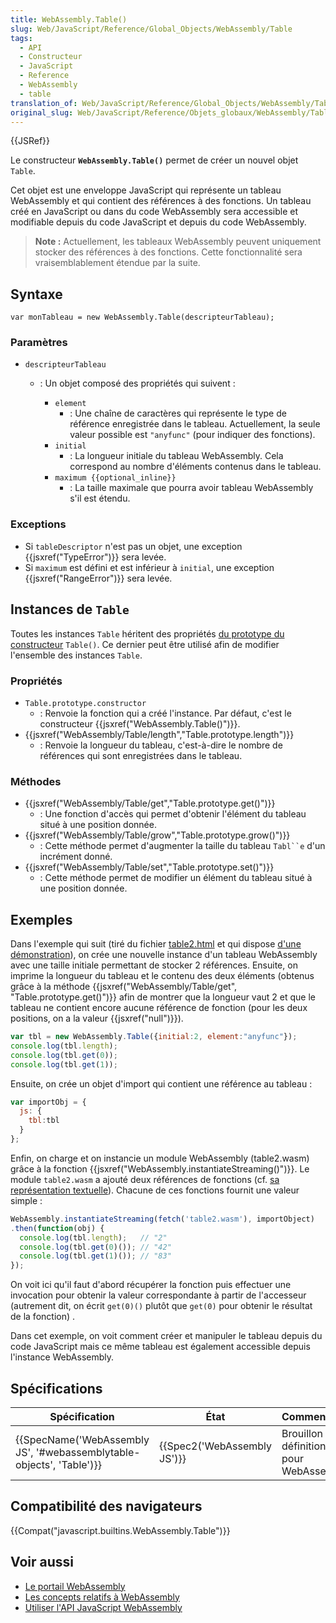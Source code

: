 ```yaml
---
title: WebAssembly.Table()
slug: Web/JavaScript/Reference/Global_Objects/WebAssembly/Table
tags:
  - API
  - Constructeur
  - JavaScript
  - Reference
  - WebAssembly
  - table
translation_of: Web/JavaScript/Reference/Global_Objects/WebAssembly/Table
original_slug: Web/JavaScript/Reference/Objets_globaux/WebAssembly/Table
---
```

{{JSRef}}

Le constructeur **`WebAssembly.Table()`** permet de créer un nouvel objet `Table`.

Cet objet est une enveloppe JavaScript qui représente un tableau WebAssembly et qui contient des références à des fonctions. Un tableau créé en JavaScript ou dans du code WebAssembly sera accessible et modifiable depuis du code JavaScript et depuis du code WebAssembly.

> **Note :** Actuellement, les tableaux WebAssembly peuvent uniquement stocker des références à des fonctions. Cette fonctionnalité sera vraisemblablement étendue par la suite.

## Syntaxe

    var monTableau = new WebAssembly.Table(descripteurTableau);

### Paramètres

- `descripteurTableau`

  - : Un objet composé des propriétés qui suivent :

    - `element`
      - : Une chaîne de caractères qui représente le type de référence enregistrée dans le tableau. Actuellement, la seule valeur possible est `"anyfunc"` (pour indiquer des fonctions).
    - `initial`
      - : La longueur initiale du tableau WebAssembly. Cela correspond au nombre d'éléments contenus dans le tableau.
    - `maximum {{optional_inline}}`
      - : La taille maximale que pourra avoir tableau WebAssembly s'il est étendu.

### Exceptions

- Si `tableDescriptor` n'est pas un objet, une exception {{jsxref("TypeError")}} sera levée.
- Si `maximum` est défini et est inférieur à `initial`, une exception {{jsxref("RangeError")}} sera levée.

## Instances de `Table`

Toutes les instances `Table` héritent des propriétés [du prototype du constructeur](/fr/docs/Web/JavaScript/Reference/Objets_globaux/WebAssembly/Table/prototype) `Table()`. Ce dernier peut être utilisé afin de modifier l'ensemble des instances `Table`.

### Propriétés

- `Table.prototype.constructor`
  - : Renvoie la fonction qui a créé l'instance. Par défaut, c'est le constructeur {{jsxref("WebAssembly.Table()")}}.
- {{jsxref("WebAssembly/Table/length","Table.prototype.length")}}
  - : Renvoie la longueur du tableau, c'est-à-dire le nombre de références qui sont enregistrées dans le tableau.

### Méthodes

- {{jsxref("WebAssembly/Table/get","Table.prototype.get()")}}
  - : Une fonction d'accès qui permet d'obtenir l'élément du tableau situé à une position donnée.
- {{jsxref("WebAssembly/Table/grow","Table.prototype.grow()")}}
  - : Cette méthode permet d'augmenter la taille du tableau ` Tabl``e ` d'un incrément donné.
- {{jsxref("WebAssembly/Table/set","Table.prototype.set()")}}
  - : Cette méthode permet de modifier un élément du tableau situé à une position donnée.

## Exemples

Dans l'exemple qui suit (tiré du fichier [table2.html](https://github.com/mdn/webassembly-examples/blob/master/js-api-examples/table2.html) et qui dispose [d'une démonstration](https://mdn.github.io/webassembly-examples/js-api-examples/table2.html)), on crée une nouvelle instance d'un tableau WebAssembly avec une taille initiale permettant de stocker 2 références. Ensuite, on imprime la longueur du tableau et le contenu des deux éléments (obtenus grâce à la méthode {{jsxref("WebAssembly/Table/get", "Table.prototype.get()")}} afin de montrer que la longueur vaut 2 et que le tableau ne contient encore aucune référence de fonction (pour les deux positions, on a la valeur {{jsxref("null")}}).

```js
var tbl = new WebAssembly.Table({initial:2, element:"anyfunc"});
console.log(tbl.length);
console.log(tbl.get(0));
console.log(tbl.get(1));
```

Ensuite, on crée un objet d'import qui contient une référence au tableau :

```js
var importObj = {
  js: {
    tbl:tbl
  }
};
```

Enfin, on charge et on instancie un module WebAssembly (table2.wasm) grâce à la fonction {{jsxref("WebAssembly.instantiateStreaming()")}}. Le module `table2.wasm` a ajouté deux références de fonctions (cf. [sa représentation textuelle](https://github.com/mdn/webassembly-examples/blob/0991effbbf2e2cce38a7dbadebd2f3495e3f4e07/js-api-examples/table2.wat)). Chacune de ces fonctions fournit une valeur simple :

```js
WebAssembly.instantiateStreaming(fetch('table2.wasm'), importObject)
.then(function(obj) {
  console.log(tbl.length);   // "2"
  console.log(tbl.get(0)()); // "42"
  console.log(tbl.get(1)()); // "83"
});
```

On voit ici qu'il faut d'abord récupérer la fonction puis effectuer une invocation pour obtenir la valeur correspondante à partir de l'accesseur (autrement dit, on écrit `get(0)()` plutôt que `get(0)` pour obtenir le résultat de la fonction) .

Dans cet exemple, on voit comment créer et manipuler le tableau depuis du code JavaScript mais ce même tableau est également accessible depuis l'instance WebAssembly.

## Spécifications

| Spécification                                                                                | État                                 | Commentaires                                      |
| -------------------------------------------------------------------------------------------- | ------------------------------------ | ------------------------------------------------- |
| {{SpecName('WebAssembly JS', '#webassemblytable-objects', 'Table')}} | {{Spec2('WebAssembly JS')}} | Brouillon de définition initial pour WebAssembly. |

## Compatibilité des navigateurs

{{Compat("javascript.builtins.WebAssembly.Table")}}

## Voir aussi

- [Le portail WebAssembly](/fr/docs/WebAssembly)
- [Les concepts relatifs à WebAssembly](/fr/docs/WebAssembly/Concepts)
- [Utiliser l'API JavaScript WebAssembly](/fr/docs/WebAssembly/Using_the_JavaScript_API)
